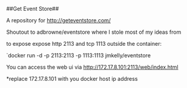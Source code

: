 ##Get Event Store##

A repository for http://geteventstore.com/

Shoutout to adbrowne/eventstore where I stole most of my ideas from

to expose expose http 2113 and tcp 1113 outside the container:

`docker run -d -p 2113:2113 -p 1113:1113 jmkelly/eventstore

You can access the web ui via http://172.17.8.101:2113/web/index.html

*replace 172.17.8.101 with you docker host ip address
